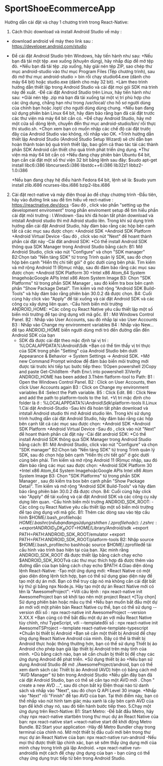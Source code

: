 # SportShoeEcommerceApp
Hướng dẫn cài đặt và chạy 1 chương trình trong React-Native: 
1. Cách thức download và install Android Studio về máy :
  - download android về máy theo link sau : https://developer.android.com/studio
  - Để cài đặt Android Studio trên Windows, hãy tiến hành như sau:
    +Nếu bạn đã tải một tệp .exe xuống (khuyên dùng), hãy nhấp đúp để mở tệp đó.
    +Nếu bạn đã tải tệp .zip xuống, hãy giải nén tệp ZIP, sao chép thư mục android-studio vào thư mục Program Files (Tệp chương trình), sau đó mở thư mục android-studio > bin rồi chạy studio64.exe (dành cho máy 64 bit) hoặc studio.exe (dành cho máy 32 bit).
    +Làm theo trình hướng dẫn thiết lập trong Android Studio và cài đặt mọi gói SDK mà trình này đề xuất.
  -Để cài đặt Android Studio trên Linux, hãy tiến hành như sau:
    +Giải nén tệp .zip mà bạn đã tải xuống tại một vị trí phù hợp cho các ứng dụng, chẳng hạn như trong /usr/local/ cho hồ sơ người dùng của chính bạn hoặc /opt/ cho người dùng dùng chung.
    +Nếu bạn đang sử dụng phiên bản Linux 64 bit, hãy đảm bảo rằng bạn đã cài đặt trước các thư viện mà máy 64 bit cần có.
    +Để chạy Android Studio, hãy mở một cửa sổ dòng lệnh, chuyển đến thư mục android-studio/bin/ rồi thực thi studio.sh.
    +Chọn xem bạn có muốn nhập các chế độ cài đặt trước đây của Android Studio vào không, rồi nhấp vào OK.
    +Trình hướng dẫn thiết lập Android Studio (Android Studio Setup Wizard) sẽ chỉ dẫn bạn hoàn thành toàn bộ quá trình thiết lập, bao gồm cả thao tác tải các thành phần SDK Android cần thiết cho quá trình phát triển ứng dụng.
  *Thư viện mà máy 64 bit cần có 
    +Nếu đang chạy phiên bản Ubuntu 64 bit, bạn cần cài đặt một số thư viện 32 bit bằng lệnh sau đây:
      $sudo apt-get install libc6:i386 libncurses5:i386 libstdc++6:i386 lib32z1 libbz2-1.0:i386

    +Nếu bạn đang chạy hệ điều hành Fedora 64 bit, lệnh sẽ là:
      $sudo yum install zlib.i686 ncurses-libs.i686 bzip2-libs.i686

2. Cài đặt rect-native và máy điện thoại ảo để chạy chương trình
  -Đầu tiên, hãy vào đường link sau để tìm hiểu về rect-native : https://reactnative.dev/docs
  -Sau đó , click vào phần "setting up the development enviroment" trong phần enviroment setup để tìm hiểu phần cài đặt môi trường :
I.Windown
   -Sau khi đã hoàn tất phân download và intstall Android studio thì mở Adroid studio lên. Trong khi sử dụng trình hướng dẫn cài đặt Android Studio, hãy đảm bảo rằng các hộp bên cạnh tất cả các mục sau được chọn:
      +Android SDK
      +Android SDK Platform
      +Android Virtual Device
  -Sau đó , click vào nủt "Next" để hoant thành phần cài đặt này
  -Cài đăt android SDK:
    *Có thể  install Android SDK thông qua SDK Manager trong Android Studio bằng cách:
      B1: Mở Android Studio, click vào nút "Configure" và chọn "SDK manager"
      B2:Chọn tab "Nền tảng SDK" từ trong Trình quản lý SDK, sau đó chọn hộp bên cạnh "Hiển thị chi tiết gói" ở góc dưới cùng bên phải. Tìm kiếm và mở rộng Android 11 (R)mục nhập, sau đó đảm bảo rằng các mục sau được chọn:
        +Android SDK Platform 30
        +Intel x86 Atom_64 System ImagehoặcGoogle APIs Intel x86 Atom System Image
      B3: Chọn "SDK Platforms" từ trong phần SDK Manager , sau đó kiểm tra box bên cạnh phần "Show Package Detail". Tìm kiếm và mở rộng  "Android SDK Build-Tools" và hãy đảm bảo rằng phiên bản 30.0.2 đã được chọn.
      B4: Cuối cùng hãy click vào "Apply" để tải xuống và cài đặt Android SDK và các công cụ xây dựng liên quan.
  -Cấu hình biến môi trường ANDROID_HOME:
    *Các công cụ React Native yêu cầu thiết lập một số biến môi trường để tạo ứng dụng với mã gốc.
      B1 : Mở Windows Control Panel.
      B2 : Nhấp vào User Accounts, sau đó nhấp lại vào User Accounts
      B3 : Nhấp vào Change my environment variables
      B4 : Nhấp vào New...  để tạo ANDROID_HOME biến người dùng mới trỏ đến đường dẫn đến Android SDK của bạn
    + SDK đã được cài đặt theo mặc định tại vị trí : %LOCALAPPDATA%\Android\Sdk
    +Bạn có thể tìm thấy vị trí thực của SDK trong phần "Setting" của Android Studio bên dưới Appearance & Behavior → System Settings → Android SDK.
    +Mở new Command Prompt window để đảm bảo biến môi trường mới được tải trước khi tiếp tục bước tiếp theo:
      1)Open powershell
      2)Copy and paste Get-ChildItem -Path Env:\ into powershell
      3)Verify ANDROID_HOME has been added
3.Thêm flatform-tool to Path: 
      B1 : Open the Windows Control Panel.
      B2 : Click on User Accounts, then click User Accounts again
      B3 : Click on Change my environment variables
      B4 :Select the Path variable.
      B5 : Click Edit.
      B6 : Click New and add the path to platform-tools to the list.
     +Vị trí mặc định cho folder là ở : %LOCALAPPDATA%\Android\Sdk\platform-tools
  II.Linux
 1.Cài dặt Android-Studio
  -Sau khi đã hoàn tất phân download và intstall Android studio thì mở Adroid studio lên. Trong khi sử dụng trình hướng dẫn cài đặt Android Studio, hãy đảm bảo rằng các hộp bên cạnh tất cả các mục sau được chọn:
      +Android SDK
      +Android SDK Platform
      +Android Virtual Device
  -Sau đó , click vào nủt "Next" để hoant thành phần cài đặt này
  -Cài đăt android SDK:
    *Có thể  install Android SDK thông qua SDK Manager trong Android Studio bằng cách:
      B1: Mở Android Studio, click vào nút "Configure" và chọn "SDK manager"
      B2:Chọn tab "Nền tảng SDK" từ trong Trình quản lý SDK, sau đó chọn hộp bên cạnh "Hiển thị chi tiết gói" ở góc dưới cùng bên phải. Tìm kiếm và mở rộng Android 11 (R)mục nhập, sau đó đảm bảo rằng các mục sau được chọn:
        +Android SDK Platform 30
        +Intel x86 Atom_64 System ImagehoặcGoogle APIs Intel x86 Atom System Image
      B3: Chọn "SDK Platforms" từ trong phần SDK Manager , sau đó kiểm tra box bên cạnh phần "Show Package Detail". Tìm kiếm và mở rộng  "Android SDK Build-Tools" và hãy đảm bảo rằng phiên bản 30.0.2 đã được chọn.
      B4: Cuối cùng hãy click vào "Apply" để tải xuống và cài đặt Android SDK và các công cụ xây dựng liên quan.
  -Cấu hình biến môi trường ANDROID_SDK_ROOT:
  -Các công cụ React Native yêu cầu thiết lập một số biến môi trường để tạo ứng dụng với mã gốc.
    B1: Thêm các dòng sau vào tệp cấu hình $HOME/.bash_profilehoặc $HOME/.bashrc(nếu bạn đang sử dụng zshthen ~/.zprofilehoặc ):~/.zshrc:
      +export ANDROID_SDK_ROOT=$HOME/Library/Android/sdk
      +export PATH=$PATH:$ANDROID_SDK_ROOT/emulator
      +export PATH=$PATH:$ANDROID_SDK_ROOT/platform-tools
    B2: Nhập source $HOME/.bash_profilecho bashhoặc source $HOME/.zprofileđể tải cấu hình vào trình bao hiện tại của bạn. Xác minh rằng ANDROID_SDK_ROOT đã được thiết lập bằng cách chạy echo $ANDROID_SDK_ROOTvà các thư mục thích hợp đã được thêm vào đường dẫn của bạn bằng cách chạy echo $PATH
 4.Giao diện dòng lệnh React-Native:
    -Tạo một ứng dụng mới:
    *React Native có một giao diện dòng lệnh tích hợp, bạn có thể sử dụng giao diện này để tạo một dự án mới. Bạn có thể truy cập nó mà không cần cài đặt bất kỳ thứ gì bằng npx Node.js. Hãy tạo một dự án React Native mới có tên là "AwesomeProject":
      +Với câu lệnh : npx react-native init AwesomeProject bạn sẽ khởi tạo nên một project React 
    *[Tùy chọn] Sử dụng phiên bản hoặc mẫu cụ thể
     +Nếu bạn muốn bắt đầu một dự án mới với một phiên bản React Native cụ thể, bạn có thể sử dụng --version đối số : npx react-native init AwesomeProject --version X.XX.X
     +Bạn cũng có thể bắt đầu một dự án với mẫu React Native tùy chỉnh, như TypeScript, với --templateđối số : npx react-native init AwesomeTSProject --template react-native-template-typescript
    *Chuẩn bị thiết bị Android
     +Bạn sẽ cần một thiết bị Android để chạy ứng dụng React Native Android của mình. Đây có thể là thiết bị Android thực hoặc thông thường hơn, bạn có thể sử dụng Thiết bị ảo Android cho phép bạn giả lập thiết bị Android trên máy tính của mình.
     +Dù bằng cách nào, bạn sẽ cần chuẩn bị thiết bị để chạy các ứng dụng Android để phát triển.
    *Sử dụng thiết bị ảo
     +Nếu bạn sử dụng Android Studio để mở ./AwesomeProject/android, bạn có thể xem danh sách các Thiết bị ảo Android (AVD) hiện có bằng cách mở "AVD Manager" từ bên trong Android Studio
     +Nếu gần đây bạn đã cài đặt Android Studio, bạn có thể sẽ cần tạo một AVD mới . Chọn " create a new AVD ...", sau đó chọn bất kỳ Điện thoại nào từ danh sách và nhấp vào "Next", sau đó chọn Q API Level 30 image.
     +Nhấp vào "Next" rồi "Finish" để tạo AVD của bạn. Tại thời điểm này, bạn có thể nhấp vào nút hình tam giác màu xanh lá cây bên cạnh AVD của bạn để khởi chạy nó, sau đó tiến hành bước tiếp theo.
 5.Chạy một ứng dụng trên Rect-Native:
    B1: Start Metro:
     -Để bắt đầu Metro, hãy chạy npx react-native startbên trong thư mục dự án React Native của bạn: npx react-native start
      +react-native start để khởi động Metro Bundle.
    B2:Start your application
      -Hãy để Metro Bundler chạy trong terminal của chính nó. Mở một thiết bị đầu cuối mới bên trong thư mục dự án React Native của bạn: npx react-native run-android
      -Nếu mọi thứ được thiết lập chính xác, bạn sẽ sớm thấy ứng dụng mới của mình chạy trong trình giả lập Android.
        +npx react-native run-androidlà một cách để chạy ứng dụng của bạn - bạn cũng có thể chạy ứng dụng trực tiếp từ bên trong Android Studio.
 
  
      
